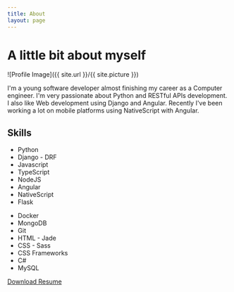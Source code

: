 ```yaml
---
title: About
layout: page
---
```


<h1 class="title">A little bit about myself</h1>

![Profile Image]({{ site.url }}/{{ site.picture }})

<p>I'm a young software developer almost finishing my career as a Computer engineer. 
I'm very passionate about Python and RESTful APIs development. 
I also like Web development using Django and Angular. Recently I've been working a lot on mobile
platforms using NativeScript with Angular.</p>

<h2>Skills</h2>

<div class="no-margin side-by-side" style="width: 100%">
    <div class="no-margin toleft">
      <ul class="no-margin skill-list">
          <li>Python</li>
          <li>Django - DRF</li>
          <li>Javascript</li>
          <li>TypeScript</li>
          <li>NodeJS</li>
          <li>Angular</li>
          <li>NativeScript</li>
          <li>Flask</li>
      </ul>
    </div>
    <div class="no-margin toright">
       <ul class="no-margin skill-list">
           <li>Docker</li>
           <li>MongoDB</li>
           <li>Git</li>
           <li>HTML - Jade</li>
           <li>CSS - Sass</li>
           <li>CSS Frameworks</li>
           <li>C#</li>
           <li>MySQL</li>
       </ul>
    </div>
</div>

[Download Resume](https://docs.google.com/document/u/0/d/1NgDDUB9XG28aIefyP14lhNYiTS_u0ep6mKzO1atwtMA/export?format=docx)

